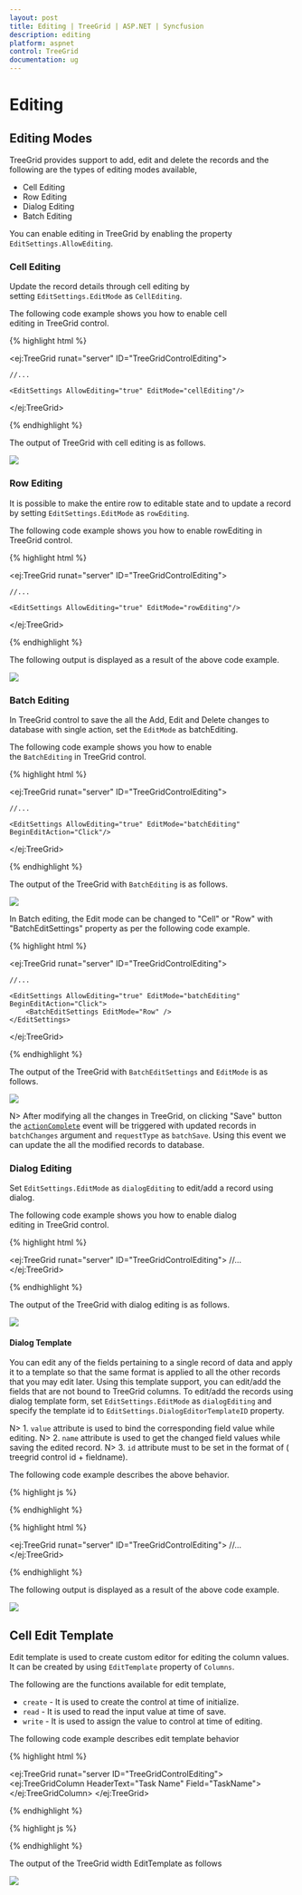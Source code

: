 ```yaml
---
layout: post
title: Editing | TreeGrid | ASP.NET | Syncfusion
description: editing
platform: aspnet
control: TreeGrid
documentation: ug
---
```


# Editing

## Editing Modes

TreeGrid provides support to add, edit and delete the records and the following are the types of editing modes available, 

* Cell Editing
* Row Editing
* Dialog Editing
* Batch Editing

You can enable editing in TreeGrid by enabling the property `EditSettings.AllowEditing`.

### Cell Editing

Update the record details through cell editing by setting `EditSettings.EditMode` as `CellEditing`.

The following code example shows you how to enable cell editing in TreeGrid control.


{% highlight html %}

<ej:TreeGrid runat="server" ID="TreeGridControlEditing">

    //...

    <EditSettings AllowEditing="true" EditMode="cellEditing"/>

</ej:TreeGrid>

{% endhighlight %}

The output of TreeGrid with cell editing is as follows.

![](Editing_images/Editing_img1.png) 

### Row Editing

It is possible to make the entire row to editable state and to update a record by setting `EditSettings.EditMode` as `rowEditing`.

The following code example shows you how to enable rowEditing in TreeGrid control.

{% highlight html %}

<ej:TreeGrid runat="server" ID="TreeGridControlEditing">

    //...

    <EditSettings AllowEditing="true" EditMode="rowEditing"/>

</ej:TreeGrid>

{% endhighlight %}

The following output is displayed as a result of the above code example.

![](Editing_images/rowEditing.png)

### Batch Editing

In TreeGrid control to save the all the Add, Edit and Delete changes to database with single action, set the `EditMode` as batchEditing.

The following code example shows you how to enable the `BatchEditing` in TreeGrid control.

{% highlight html %}

<ej:TreeGrid runat="server" ID="TreeGridControlEditing">

    //...

    <EditSettings AllowEditing="true" EditMode="batchEditing" BeginEditAction="Click"/>

</ej:TreeGrid>

{% endhighlight %}

The output of the TreeGrid with `BatchEditing` is as follows.

![](Editing_images/batchedit.png)

In Batch editing, the Edit mode can be changed to "Cell" or "Row" with "BatchEditSettings" property as per the following code example.

{% highlight html %}

<ej:TreeGrid runat="server" ID="TreeGridControlEditing">

    //...

    <EditSettings AllowEditing="true" EditMode="batchEditing" BeginEditAction="Click">
        <BatchEditSettings EditMode="Row" />
    </EditSettings>

</ej:TreeGrid>

{% endhighlight %}

The output of the TreeGrid with `BatchEditSettings` and `EditMode` is as follows.

![](Editing_images/batcheditrow.png)

N> After modifying all the changes in TreeGrid, on clicking "Save" button the [`actionComplete`](https://help.syncfusion.com/api/js/ejtreegrid#events:actioncomplete) event will be triggered with updated records in `batchChanges` argument and `requestType` as `batchSave`. Using this event we can update the all the modified records to database.


### Dialog Editing

Set `EditSettings.EditMode` as `dialogEditing` to edit/add a record using dialog.

The following code example shows you how to enable dialog editing in TreeGrid control.

{% highlight html %}

<ej:TreeGrid runat="server" ID="TreeGridControlEditing">
    //...
    <EditSettings AllowEditing="true" EditMode="dialogEditing" />
</ej:TreeGrid>

{% endhighlight %}

The output of the TreeGrid with dialog editing is as follows.

![](Editing_images/dialogEditing.png)


#### Dialog Template

You can edit any of the fields pertaining to a single record of data and apply it to a template so that the same format is applied to all the other records that you may edit later.
Using this template support, you can edit/add the fields that are not bound to TreeGrid columns.
To edit/add the records using dialog template form, set `EditSettings.EditMode` as `dialogEditing` and specify the template id to `EditSettings.DialogEditorTemplateID` property.

N> 1. `value` attribute is used to bind the corresponding field value while editing.
N> 2. `name` attribute is used to get the changed field values while saving the edited record.
N> 3.  `id` attribute must to be set in the format of ( treegrid control id + fieldname).

The following code example describes the above behavior.

{% highlight js %}

<script type="text/x-jsrender" id="template">
    <div>
        <b>Task Details</b>
        <table cellspacing="10" class="beta">
            <tr>
                <td style="text-align:right;padding: 10px;">
                    TaskID
                </td>
                <td style="text-align: left;padding: 10px;">
                    <input id="TreeGridContainertaskID" type="number" name="taskID" value="{{'{{'}}:taskID{{}}}}" disabled="disabled" class="e-field e-ejinputtext valid e-disable"/>
                </td>
                <td style="text-align: right;padding: 10px;">
                    TaskName
                </td>
                <td style="text-align: left;padding: 10px;">
                    <input id="TreeGridContainertaskName" name="taskName" value="{{'{{'}}:taskName{{}}}}" class="e-field e-ejinputtext valid"/>
                </td>
            </tr>
            <tr>
                <td style="text-align: right;padding: 10px;">
                    StartDate
                </td>
                <td style="text-align: left;padding: 10px;">
                    <input type="text" id="TreeGridContainerstartDate" name="startDate" value="{{'{{'}}:startDate{{}}}}" class="e-field e-ejinputtext valid" />
                </td>
                <td style="text-align: right;padding: 10px;">
                    EndDate
                </td>
                <td style="text-align: left;padding: 10px;">
                    <input id="TreeGridContainerendDate" type="text" name="endDate" value="{{'{{'}}:endDate{{}}}}" class="e-field e-ejinputtext valid"  />
                </td>
            </tr>
        </table>
    </div>
</script>

{% endhighlight %}


{% highlight html %}

<ej:TreeGrid runat="server" ID="TreeGridControlEditing">
    //...
    <EditSettings AllowEditing="true" EditMode="dialogEditing" DialogEditorTemplateID="template"/>
</ej:TreeGrid>

{% endhighlight %}

The following output is displayed as a result of the above code example.

![](Editing_images/dialogTemplate.png)


## Cell Edit Template

Edit template is used to create custom editor for editing the column values. It can be created by using `EditTemplate` property of `Columns`.

The following are the functions available for edit template,

* `create` - It is used to create the control at time of initialize.
* `read` - It is used to read the input value at time of save.
* `write` - It is used to assign the value to control at time of editing.

The following code example describes edit template behavior

{% highlight html %}

<ej:TreeGrid runat="server ID="TreeGridControlEditing">
      <Columns>
           <ej:TreeGridColumn HeaderText="Task Name" Field="TaskName">
                <EditTemplate Create="create" Read="read" Write="write" />
           </ej:TreeGridColumn>
      </Columns>
</ej:TreeGrid>

{% endhighlight %}

{% highlight js %}

<script>
var autocompleteData = ["Planning", "Plan Timeline", "Plan Budget", "Allocate Resources", "Planning Complete"];

function create()
{
      return "<input>";
}

function write(args)
{
      args.element.ejAutocomplete({ 
           width: "100%", 
           dataSource: autocompleteData,
           enableDistinct: true,
           value: args.rowdata !== undefined ? args.rowdata["taskName"] : "" 
      });
}

function read(args)
{
      args.ejAutocomplete('suggestionList').css('display', 'none');
      return args.ejAutocomplete("getValue");
}
</script>

{% endhighlight %}

The output of the TreeGrid width EditTemplate as follows

![](Editing_images/editTemplate.png)